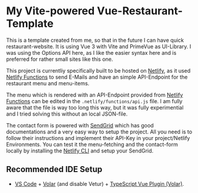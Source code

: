 # My Vite-powered Vue-Restaurant-Template

This is a template created from me, so that in the future I can have quick restaurant-website. It is using Vue 3 with Vite and PrimeVue as UI-Library. I was using the Options API here, as I like the easier syntax here and is preferred for rather small sites like this one.

This project is currentliy specifically built to be hosted on [Netlify](https://www.netlify.com/), as it used [Netlify Functions](https://www.netlify.com/platform/core/functions/) to send E-Mails and have an simple API-Endpoint for the restaurant menu and menu-items.

The menu which is rendered with an API-Endpoint provided from [Netlify Functions](https://www.netlify.com/platform/core/functions/) can be edited in the `.netlify/functions/api.js` file. I am fully aware that the file is way too long this way, but it was fully experimential and I tried solving this without an local JSON-file.

The contact form is powered with [SendGrid](https://app.sendgrid.com/) which has good documentations and a very easy way to setup the project. All you need is to follow their instructions and implement their API-Key in your project/Netlify Environments. 
You can test it the menu-fetching and the contact-form locally by installing the [Netlify CLI](https://www.netlify.com/platform/core/cli/) and setup your SendGrid.

## Recommended IDE Setup

- [VS Code](https://code.visualstudio.com/) + [Volar](https://marketplace.visualstudio.com/items?itemName=Vue.volar) (and disable Vetur) + [TypeScript Vue Plugin (Volar)](https://marketplace.visualstudio.com/items?itemName=Vue.vscode-typescript-vue-plugin).
